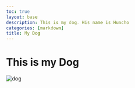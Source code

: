 ```yaml
---
toc: true
layout: base
description: This is my dog. His name is Huncho
categories: [markdown]
title: My Dog
---
```


# This is my Dog
![dog]({{site.baseurl}}/images/dog.JPG)
